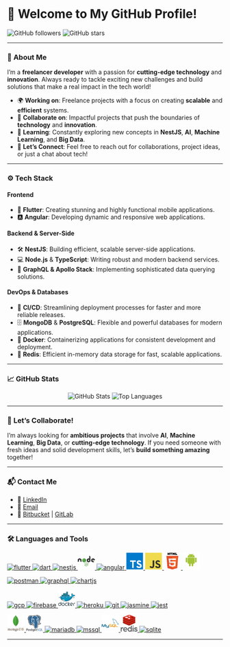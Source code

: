 
# 👋 Welcome to My GitHub Profile!

![GitHub followers](https://img.shields.io/github/followers/nicogg?style=social) ![GitHub stars](https://img.shields.io/github/stars/nicogg?style=social)

---

### 🚀 **About Me**

I’m a **freelancer developer** with a passion for **cutting-edge technology** and **innovation**. Always ready to tackle exciting new challenges and build solutions that make a real impact in the tech world!

- 🌍 **Working on**: Freelance projects with a focus on creating **scalable** and **efficient** systems.
- 🤝 **Collaborate on**: Impactful projects that push the boundaries of **technology** and **innovation**.
- 🧠 **Learning**: Constantly exploring new concepts in **NestJS**, **AI**, **Machine Learning**, and **Big Data**.
- 💬 **Let’s Connect**: Feel free to reach out for collaborations, project ideas, or just a chat about tech!

---

### ⚙️ **Tech Stack**

#### **Frontend**  
- 🦋 **Flutter**: Creating stunning and highly functional mobile applications.  
- 🅰️ **Angular**: Developing dynamic and responsive web applications.

#### **Backend & Server-Side**  
- 🛠️ **NestJS**: Building efficient, scalable server-side applications.  
- 💻 **Node.js** & **TypeScript**: Writing robust and modern backend services.  
- 🚀 **GraphQL & Apollo Stack**: Implementing sophisticated data querying solutions.

#### **DevOps & Databases**  
- 🎯 **CI/CD**: Streamlining deployment processes for faster and more reliable releases.  
- 🗄️ **MongoDB** & **PostgreSQL**: Flexible and powerful databases for modern applications.  
- 🐳 **Docker**: Containerizing applications for consistent development and deployment.  
- 🔧 **Redis**: Efficient in-memory data storage for fast, scalable applications.

---

### 📈 **GitHub Stats**

<p align="center">
  <img src="https://github-readme-stats.vercel.app/api?username=nicogg&show_icons=true&theme=radical" alt="GitHub Stats" width="400"/>
  <img src="https://github-readme-stats.vercel.app/api/top-langs/?username=nicogg&layout=compact&theme=radical" alt="Top Languages" width="400"/>
</p>

---

### 🤝 **Let’s Collaborate!**

I’m always looking for **ambitious projects** that involve **AI**, **Machine Learning**, **Big Data**, or **cutting-edge technology**. If you need someone with fresh ideas and solid development skills, let’s **build something amazing** together!

---

### 📬 **Contact Me**

- 💼 [LinkedIn](https://www.linkedin.com/in/nicogg)  
- 📧 [Email](mailto:nigalval@gmail.com)  
- 🔧 [Bitbucket](https://bitbucket.org/nico94/) | [GitLab](https://gitlab.com/nicoGG)

---

### 🛠️ **Languages and Tools**

<p align="left"> 

<a href="https://flutter.dev" target="_blank" rel="noreferrer"> <img src="https://www.vectorlogo.zone/logos/flutterio/flutterio-icon.svg" alt="flutter" width="40" height="40"/> 
</a> 
<a href="https://dart.dev" target="_blank" rel="noreferrer"> <img src="https://www.vectorlogo.zone/logos/dartlang/dartlang-icon.svg" alt="dart" width="40" height="40"/>
</a>
<a href="https://nestjs.com/" target="_blank" rel="noreferrer"> <img src="https://upload.wikimedia.org/wikipedia/commons/a/a8/NestJS.svg" alt="nestjs" width="40" height="40"/> 
</a>
<a href="https://nodejs.org" target="_blank" rel="noreferrer"> <img src="https://raw.githubusercontent.com/devicons/devicon/master/icons/nodejs/nodejs-original-wordmark.svg" alt="nodejs" width="40" height="40"/> 
</a>
<a href="https://angular.io" target="_blank" rel="noreferrer"> <img src="https://angular.io/assets/images/logos/angular/angular.svg" alt="angular" width="40" height="40"/> 
</a> 
<a href="https://www.typescriptlang.org/" target="_blank" rel="noreferrer"> <img src="https://raw.githubusercontent.com/devicons/devicon/master/icons/typescript/typescript-original.svg" alt="typescript" width="40" height="40"/> 
</a>
<a href="https://developer.mozilla.org/en-US/docs/Web/JavaScript" target="_blank" rel="noreferrer"> <img src="https://raw.githubusercontent.com/devicons/devicon/master/icons/javascript/javascript-original.svg" alt="javascript" width="40" height="40"/>
</a>
<a href="https://www.w3.org/html/" target="_blank" rel="noreferrer"> <img src="https://raw.githubusercontent.com/devicons/devicon/master/icons/html5/html5-original-wordmark.svg" alt="html5" width="40" height="40"/> 
</a>
<a href="https://developer.android.com" target="_blank" rel="noreferrer"> <img src="https://raw.githubusercontent.com/devicons/devicon/master/icons/android/android-original-wordmark.svg" alt="android" width="40" height="40"/>
</a>

<a href="https://postman.com" target="_blank" rel="noreferrer"> <img src="https://www.vectorlogo.zone/logos/getpostman/getpostman-icon.svg" alt="postman" width="40" height="40"/>
</a>
<a href="https://graphql.org" target="_blank" rel="noreferrer"> <img src="https://upload.wikimedia.org/wikipedia/commons/1/17/GraphQL_Logo.svg" alt="graphql" width="40" height="40"/>
</a>
<a href="https://www.chartjs.org" target="_blank" rel="noreferrer"> <img src="https://www.chartjs.org/media/logo-title.svg" alt="chartjs" width="40" height="40"/> 
</a>

<a href="https://cloud.google.com" target="_blank" rel="noreferrer"> <img src="https://www.vectorlogo.zone/logos/google_cloud/google_cloud-icon.svg" alt="gcp" width="40" height="40"/>
</a>
<a href="https://firebase.google.com/" target="_blank" rel="noreferrer"> <img src="https://www.vectorlogo.zone/logos/firebase/firebase-icon.svg" alt="firebase" width="40" height="40"/>
</a> 
<a href="https://www.docker.com/" target="_blank" rel="noreferrer"> <img src="https://raw.githubusercontent.com/devicons/devicon/master/icons/docker/docker-original-wordmark.svg" alt="docker" width="40" height="40"/>
</a>
<a href="https://heroku.com" target="_blank" rel="noreferrer"> <img src="https://www.vectorlogo.zone/logos/heroku/heroku-icon.svg" alt="heroku" width="40" height="40"/> 
</a> 
<a href="https://git-scm.com/" target="_blank" rel="noreferrer"> <img src="https://www.vectorlogo.zone/logos/git-scm/git-scm-icon.svg" alt="git" width="40" height="40"/>
</a> 
<a href="https://jasmine.github.io/" target="_blank" rel="noreferrer"> <img src="https://www.vectorlogo.zone/logos/jasmine/jasmine-icon.svg" alt="jasmine" width="40" height="40"/> 
</a> 
<a href="https://jestjs.io" target="_blank" rel="noreferrer"> <img src="https://www.vectorlogo.zone/logos/jestjsio/jestjsio-icon.svg" alt="jest" width="40" height="40"/> 
</a>

<a href="https://www.mongodb.com/" target="_blank" rel="noreferrer"> <img src="https://raw.githubusercontent.com/devicons/devicon/master/icons/mongodb/mongodb-original-wordmark.svg" alt="mongodb" width="40" height="40"/>
</a>
<a href="https://www.postgresql.org" target="_blank" rel="noreferrer"> <img src="https://raw.githubusercontent.com/devicons/devicon/master/icons/postgresql/postgresql-original-wordmark.svg" alt="postgresql" width="40" height="40"/>
</a> 
<a href="https://mariadb.org/" target="_blank" rel="noreferrer"> <img src="https://www.vectorlogo.zone/logos/mariadb/mariadb-icon.svg" alt="mariadb" width="40" height="40"/>
</a>
<a href="https://www.microsoft.com/en-us/sql-server" target="_blank" rel="noreferrer"> <img src="https://www.svgrepo.com/show/303229/microsoft-sql-server-logo.svg" alt="mssql" width="40" height="40"/> 
</a> 
<a href="https://www.mysql.com/" target="_blank" rel="noreferrer"> <img src="https://raw.githubusercontent.com/devicons/devicon/master/icons/mysql/mysql-original-wordmark.svg" alt="mysql" width="40" height="40"/>
</a> 
<a href="https://redis.io" target="_blank" rel="noreferrer"> <img src="https://raw.githubusercontent.com/devicons/devicon/master/icons/redis/redis-original-wordmark.svg" alt="redis" width="40" height="40"/> 
</a> 
<a href="https://www.sqlite.org/" target="_blank" rel="noreferrer"> <img src="https://www.vectorlogo.zone/logos/sqlite/sqlite-icon.svg" alt="sqlite" width="40" height="40"/> 
</a> 
</p>

---

